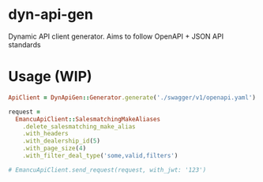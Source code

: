 # dyn-api-gen
Dynamic API client generator. Aims to follow OpenAPI + JSON API standards


# Usage (WIP)


```ruby
ApiClient = DynApiGen::Generator.generate('./swagger/v1/openapi.yaml')

request =
  EmancuApiClient::SalesmatchingMakeAliases
    .delete_salesmatching_make_alias
    .with_headers
    .with_dealership_id(5)
    .with_page_size(4)
    .with_filter_deal_type('some,valid,filters')

# EmancuApiClient.send_request(request, with_jwt: '123')

```
